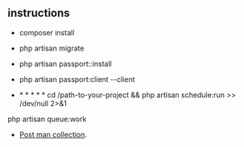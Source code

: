 
## instructions

- composer install
- php artisan migrate
- php artisan passport::install
- php artisan passport:client --client


- \* \* \* \* \* cd /path-to-your-project && php artisan schedule:run >> /dev/null 2>&1


php artisan queue:work


- [Post man collection](https://www.getpostman.com/collections/95139dde4f68b7763725).
